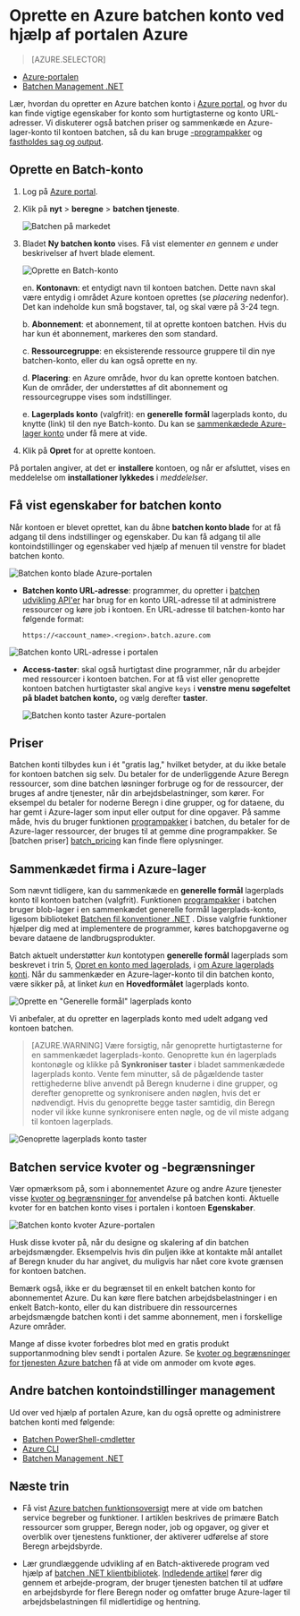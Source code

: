 <properties
    pageTitle="Oprette en Azure batchen konto | Microsoft Azure"
    description="Lær, hvordan du opretter en Azure batchen konto i Azure portalen for at køre store parallelle arbejdsmængder i skyen"
    services="batch"
    documentationCenter=""
    authors="mmacy"
    manager="timlt"
    editor=""/>

<tags
    ms.service="batch"
    ms.workload="big-compute"
    ms.tgt_pltfrm="na"
    ms.devlang="na"
    ms.topic="get-started-article"
    ms.date="09/21/2016"
    ms.author="marsma"/>

# <a name="create-an-azure-batch-account-using-the-azure-portal"></a>Oprette en Azure batchen konto ved hjælp af portalen Azure

> [AZURE.SELECTOR]
- [Azure-portalen](batch-account-create-portal.md)
- [Batchen Management .NET](batch-management-dotnet.md)

Lær, hvordan du opretter en Azure batchen konto i [Azure portal][azure_portal], og hvor du kan finde vigtige egenskaber for konto som hurtigtasterne og konto URL-adresser. Vi diskuterer også batchen priser og sammenkæde en Azure-lager-konto til kontoen batchen, så du kan bruge [-programpakker](batch-application-packages.md) og [fastholdes sag og output](batch-task-output.md).

## <a name="create-a-batch-account"></a>Oprette en Batch-konto

1. Log på [Azure portal][azure_portal].

2. Klik på **nyt** > **beregne** > **batchen tjeneste**.

    ![Batchen på markedet][marketplace_portal]

3. Bladet **Ny batchen konto** vises. Få vist elementer *en* gennem *e* under beskrivelser af hvert blade element.

    ![Oprette en Batch-konto][account_portal]

    en. **Kontonavn**: et entydigt navn til kontoen batchen. Dette navn skal være entydig i området Azure kontoen oprettes (se *placering* nedenfor). Det kan indeholde kun små bogstaver, tal, og skal være på 3-24 tegn.

    b. **Abonnement**: et abonnement, til at oprette kontoen batchen. Hvis du har kun ét abonnement, markeres den som standard.

    c. **Ressourcegruppe**: en eksisterende ressource gruppere til din nye batchen-konto, eller du kan også oprette en ny.

    d. **Placering**: en Azure område, hvor du kan oprette kontoen batchen. Kun de områder, der understøttes af dit abonnement og ressourcegruppe vises som indstillinger.

    e. **Lagerplads konto** (valgfrit): en **generelle formål** lagerplads konto, du knytte (link) til den nye Batch-konto. Du kan se [sammenkædede Azure-lager konto](#linked-azure-storage-account) under få mere at vide.

4. Klik på **Opret** for at oprette kontoen.

  På portalen angiver, at det er **installere** kontoen, og når er afsluttet, vises en meddelelse om **installationer lykkedes** i *meddelelser*.

## <a name="view-batch-account-properties"></a>Få vist egenskaber for batchen konto

Når kontoen er blevet oprettet, kan du åbne **batchen konto blade** for at få adgang til dens indstillinger og egenskaber. Du kan få adgang til alle kontoindstillinger og egenskaber ved hjælp af menuen til venstre for bladet batchen konto.

![Batchen konto blade Azure-portalen][account_blade]

* **Batchen konto URL-adresse**: programmer, du opretter i [batchen udvikling API'er](batch-technical-overview.md#batch-development-apis) har brug for en konto URL-adresse til at administrere ressourcer og køre job i kontoen. En URL-adresse til batchen-konto har følgende format:

    `https://<account_name>.<region>.batch.azure.com`

![Batchen konto URL-adresse i portalen][account_url]

* **Access-taster**: skal også hurtigtast dine programmer, når du arbejder med ressourcer i kontoen batchen. For at få vist eller genoprette kontoen batchen hurtigtaster skal angive `keys` i **venstre menu søgefeltet på bladet batchen konto,** og vælg derefter **taster**.

    ![Batchen konto taster Azure-portalen][account_keys]

## <a name="pricing"></a>Priser

Batchen konti tilbydes kun i ét "gratis lag," hvilket betyder, at du ikke betale for kontoen batchen sig selv. Du betaler for de underliggende Azure Beregn ressourcer, som dine batchen løsninger forbruge og for de ressourcer, der bruges af andre tjenester, når din arbejdsbelastninger, som kører. For eksempel du betaler for noderne Beregn i dine grupper, og for dataene, du har gemt i Azure-lager som input eller output for dine opgaver. På samme måde, hvis du bruger funktionen [programpakker](batch-application-packages.md) i batchen, du betaler for de Azure-lager ressourcer, der bruges til at gemme dine programpakker. Se [batchen priser] [ batch_pricing] kan finde flere oplysninger.

## <a name="linked-azure-storage-account"></a>Sammenkædet firma i Azure-lager

Som nævnt tidligere, kan du sammenkæde en **generelle formål** lagerplads konto til kontoen batchen (valgfrit). Funktionen [programpakker](batch-application-packages.md) i batchen bruger blob-lager i en sammenkædet generelle formål lagerplads-konto, ligesom biblioteket [Batchen fil konventioner .NET](batch-task-output.md) . Disse valgfrie funktioner hjælper dig med at implementere de programmer, køres batchopgaverne og bevare dataene de landbrugsprodukter.

Batch aktuelt understøtter *kun* kontotypen **generelle formål** lagerplads som beskrevet i trin 5, [Opret en konto med lagerplads](../storage/storage-create-storage-account.md#create-a-storage-account), i [om Azure lagerplads konti](../storage/storage-create-storage-account.md). Når du sammenkæder en Azure-lager-konto til din batchen konto, være sikker på, at linket *kun* en **Hovedformålet** lagerplads konto.

![Oprette en "Generelle formål" lagerplads konto][storage_account]

Vi anbefaler, at du opretter en lagerplads konto med udelt adgang ved kontoen batchen.

>[AZURE.WARNING] Være forsigtig, når genoprette hurtigtasterne for en sammenkædet lagerplads-konto. Genoprette kun én lagerplads kontonøgle og klikke på **Synkroniser taster** i bladet sammenkædede lagerplads konto. Vente fem minutter, så de pågældende taster rettighederne blive anvendt på Beregn knuderne i dine grupper, og derefter genoprette og synkronisere anden nøglen, hvis det er nødvendigt. Hvis du genoprette begge taster samtidig, din Beregn noder vil ikke kunne synkronisere enten nøgle, og de vil miste adgang til kontoen lagerplads.

  ![Genoprette lagerplads konto taster][4]

## <a name="batch-service-quotas-and-limits"></a>Batchen service kvoter og -begrænsninger

Vær opmærksom på, som i abonnementet Azure og andre Azure tjenester visse [kvoter og begrænsninger for](batch-quota-limit.md) anvendelse på batchen konti. Aktuelle kvoter for en batchen konto vises i portalen i kontoen **Egenskaber**.

![Batchen konto kvoter Azure-portalen][quotas]

Husk disse kvoter på, når du designe og skalering af din batchen arbejdsmængder. Eksempelvis hvis din puljen ikke at kontakte mål antallet af Beregn knuder du har angivet, du muligvis har nået core kvote grænsen for kontoen batchen.

Bemærk også, ikke er du begrænset til en enkelt batchen konto for abonnementet Azure. Du kan køre flere batchen arbejdsbelastninger i en enkelt Batch-konto, eller du kan distribuere din ressourcernes arbejdsmængde batchen konti i det samme abonnement, men i forskellige Azure områder.

Mange af disse kvoter forbedres blot med en gratis produkt supportanmodning blev sendt i portalen Azure. Se [kvoter og begrænsninger for tjenesten Azure batchen](batch-quota-limit.md) få at vide om anmoder om kvote øges.

## <a name="other-batch-account-management-options"></a>Andre batchen kontoindstillinger management

Ud over ved hjælp af portalen Azure, kan du også oprette og administrere batchen konti med følgende:

* [Batchen PowerShell-cmdletter](batch-powershell-cmdlets-get-started.md)
* [Azure CLI](../xplat-cli-install.md)
* [Batchen Management .NET](batch-management-dotnet.md)

## <a name="next-steps"></a>Næste trin

* Få vist [Azure batchen funktionsoversigt](batch-api-basics.md) mere at vide om batchen service begreber og funktioner. I artiklen beskrives de primære Batch ressourcer som grupper, Beregn noder, job og opgaver, og giver et overblik over tjenestens funktioner, der aktiverer udførelse af store Beregn arbejdsbyrde.

* Lær grundlæggende udvikling af en Batch-aktiverede program ved hjælp af [batchen .NET klientbibliotek](batch-dotnet-get-started.md). [Indledende artikel](batch-dotnet-get-started.md) fører dig gennem et arbejde-program, der bruger tjenesten batchen til at udføre en arbejdsbyrde for flere Beregn noder og omfatter bruge Azure-lager til arbejdsbelastningen fil midlertidige og hentning.

[api_net]: https://msdn.microsoft.com/library/azure/mt348682.aspx
[api_rest]: https://msdn.microsoft.com/library/azure/Dn820158.aspx

[azure_portal]: https://portal.azure.com
[batch_pricing]: https://azure.microsoft.com/pricing/details/batch/

[4]: ./media/batch-account-create-portal/batch_acct_04.png "Genoprette lagerplads konto taster"
[marketplace_portal]: ./media/batch-account-create-portal/marketplace_batch.PNG
[account_blade]: ./media/batch-account-create-portal/batch_blade.png
[account_portal]: ./media/batch-account-create-portal/batch_acct_portal.png
[account_keys]: ./media/batch-account-create-portal/account_keys.PNG
[account_url]: ./media/batch-account-create-portal/account_url.png
[storage_account]: ./media/batch-account-create-portal/storage_account.png
[quotas]: ./media/batch-account-create-portal/quotas.png
